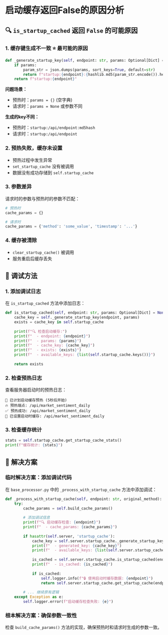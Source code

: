 # 启动缓存返回False的原因分析

## 🔍 `is_startup_cached` 返回 `False` 的可能原因

### 1. **缓存键生成不一致** ⭐ 最可能的原因
```python
def _generate_startup_key(self, endpoint: str, params: Optional[Dict] = None) -> str:
    if params:
        param_str = json.dumps(params, sort_keys=True, default=str)
        return f"startup:{endpoint}:{hashlib.md5(param_str.encode()).hexdigest()[:8]}"
    return f"startup:{endpoint}"
```

**问题场景：**
- 预热时：`params = {}` (空字典)
- 请求时：`params = None` 或参数不同

**生成的key不同：**
- 预热时：`startup:/api/endpoint:md5hash`
- 请求时：`startup:/api/endpoint`

### 2. **预热失败，缓存未设置**
- 预热过程中发生异常
- `set_startup_cache` 没有被调用
- 数据没有成功存储到 `self.startup_cache`

### 3. **参数差异**
请求时的参数与预热时的参数不匹配：
```python
# 预热时
cache_params = {}

# 请求时  
cache_params = {'method': 'some_value', 'timestamp': '...'}
```

### 4. **缓存被清除**
- `clear_startup_cache()` 被调用
- 服务重启后缓存丢失

## 🔧 调试方法

### 1. 添加调试日志
在 `is_startup_cached` 方法中添加日志：

```python
def is_startup_cached(self, endpoint: str, params: Optional[Dict] = None) -> bool:
    cache_key = self._generate_startup_key(endpoint, params)
    exists = cache_key in self.startup_cache
    
    print(f"🔍 检查启动缓存:")
    print(f"  - endpoint: {endpoint}")
    print(f"  - params: {params}")
    print(f"  - cache_key: {cache_key}")
    print(f"  - exists: {exists}")
    print(f"  - available_keys: {list(self.startup_cache.keys())}")
    
    return exists
```

### 2. 检查预热日志
查看服务器启动时的预热日志：
```
📅 已计划启动缓存预热 (5秒后开始)
🔥 预热端点: /api/market_sentiment_daily
✅ 预热成功: /api/market_sentiment_daily
💾 已设置启动时缓存: /api/market_sentiment_daily
```

### 3. 检查缓存统计
```python
stats = self.startup_cache.get_startup_cache_stats()
print(f"缓存统计: {stats}")
```

## 🚀 解决方案

### 临时解决方案：添加调试代码
在 `base_processor.py` 中的 `_process_with_startup_cache` 方法中添加调试：

```python
def _process_with_startup_cache(self, endpoint: str, original_method):
    try:
        cache_params = self.build_cache_params()
        
        # 添加调试信息
        print(f"🔍 启动缓存检查: {endpoint}")
        print(f"  - cache_params: {cache_params}")
        
        if hasattr(self.server, 'startup_cache'):
            cache_key = self.server.startup_cache._generate_startup_key(endpoint, cache_params)
            print(f"  - generated_key: {cache_key}")
            print(f"  - available_keys: {list(self.server.startup_cache.startup_cache.keys())}")
            
            is_cached = self.server.startup_cache.is_startup_cached(endpoint, cache_params)
            print(f"  - is_cached: {is_cached}")
            
            if is_cached:
                self.logger.info(f"🔒 使用启动时缓存数据: {endpoint}")
                return self.server.startup_cache.get_startup_cache(endpoint, cache_params)
        
        # ... 继续原有逻辑
    except Exception as e:
        self.logger.error(f"启动缓存检查失败: {e}")
```

### 根本解决方案：确保参数一致性
检查 `build_cache_params()` 方法的实现，确保预热时和请求时生成的参数一致。
